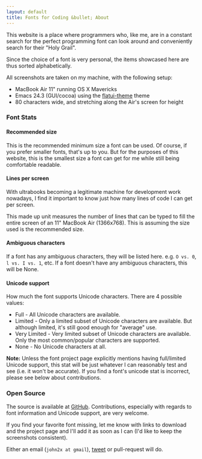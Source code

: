 ```yaml
---
layout: default
title: Fonts for Coding &bullet; About
---
```


This website is a place where programmers who, like me, are in a constant search for the perfect programming font can look around and conveniently search for their "Holy Grail".

Since the choice of a font is very personal, the items showcased here are thus sorted alphabetically.

All screenshots are taken on my machine, with the following setup:

- MacBook Air 11" running OS X Mavericks
- Emacs 24.3 (GUI/cocoa) using the [flatui-theme](https://github.com/john2x/flatui-theme.el) theme
- 80 characters wide, and stretching along the Air's screen for height

<h3 id="font-stats">Font Stats</h3>

#### Recommended size

This is the recommended minimum size a font can be used. Of course, if you prefer smaller fonts, that's up to you. But for the purposes of this website, this is the smallest size a font can get for me while still being comfortable readable.

#### Lines per screen

With ultrabooks becoming a legitimate machine for development work nowadays, I find it important to know just how many lines of code I can get per screen.

This made up unit measures the number of lines that can be typed to fill the entire screen of an 11" MacBook Air (1366x768).
This is assuming the size used is the recommended size.

#### Ambiguous characters

If a font has any ambiguous characters, they will be listed here. e.g. `O vs. 0`, `l vs. I vs. 1`, etc. If a font doesn't have any ambiguous characters, this will be <span class="label label-success">None</span>.

#### Unicode support

How much the font supports Unicode characters. There are 4 possible values:

<ul>
<li><span class="label label-success">Full</span> - All Unicode characters are available.</li>
<li><span class="label label-info">Limited</span> - Only a limited subset of Unicode characters are available. But although limited, it's still good enough for "average" use.</li>
<li><span class="label label-warning">Very Limited</span> - Very limited subset of Unicode characters are available. Only the most common/popular characters are supported.</li>
<li><span class="label label-danger">None</span> - No Unicode characters at all.</li>
</ul>

**Note:** Unless the font project page explicitly mentions having full/limited Unicode support, this stat will be just whatever I can reasonably test and see (i.e. it won't be accurate). If you find a font's unicode stat is incorrect, please see below about contributions.

<h3 id="open-source">Open Source</h3>

The source is available at [GitHub][github]. Contributions, especially with regards to font information and Unicode support, are very welcome.

If you find your favorite font missing, let me know with links to download and the project page and I'll add it as soon as I can (I'd like to keep the screenshots consistent).

Either an email (`john2x at gmail`), [tweet][twitter] or pull-request will do.

[github]: https://github.com/john2x/fontsforcoding
[twitter]: https://twitter.com/john2x
